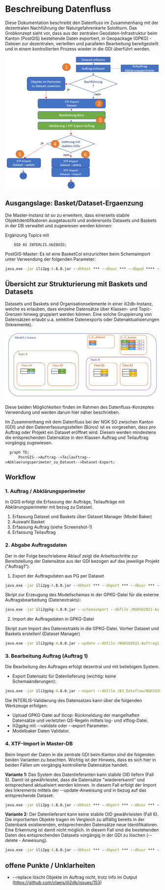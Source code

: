 # Beschreibung Datenfluss
Diese Dokumentation beschreibt den Datenfluss im Zusammenhang mit der dezentralen Nachführung der Naturgefahrenkarte Solothurn.
Das Grobkonzept sieht vor, dass aus der zentralen Geodaten-Infrastruktur beim Kanton (PostGIS) bestehende Daten exportiert, in Geopackage (GPKG) - Dateien zur dezentralen, verteilten und parallelen Bearbeitung bereitgestellt und in einem kontrollierten Prozess wieder in die GDI überführt werden.

![Image](./images/dataflow.png)

## Ausgangslage: Basket/Dataset-Ergaenzung
Die Master-Instanz ist so zu erweitern, dass einerseits stabile Objektidentifikatoren ausgetauscht und andererseits Datasets und Baskets in der DB verwaltet und zugewiesen werden können:

Ergänzung Topics mit

~~~interlis
    OID AS INTERLIS.UUIDOID;
~~~

PostGIS-Master: Es ist eine BasketCol einzurichten beim Schemaimport unter Verwendung der folgenden Parameter:

~~~cmd
java.exe -jar ili2pg-4.8.0.jar --dbhost *** --dbusr *** --dbpwd **** --dbport *** --dbdatabase NGKSO --schemaimport --createEnumTabs --createNumChecks --createFk --createFkIdx --createGeomIdx --createMetaInfo --createTypeConstraint --createEnumTabsWithId --createTidCol --createBasketCol --smart2Inheritance --strokeArcs --defaultSrsCode 2056 --models SO_AFU_Naturgefahren_20220801 \NGK_SO_V23d_GeoW.ili
~~~

## Übersicht zur Strukturierung mit Baskets und Datasets

Datasets und Baskets sind Organisationselemente in einer ili2db-Instanz, welche es erlauben, dass einzelne Datensätze über Klassen- und Topic-Grenzen hinweg gruppiert werden können.
Eine solche Gruppierung von Datensätzen erlaubt u.a. selektive Datenexports oder Datenaktualisierungen (Inkremente).

![Image](./images/DatasetsBaskets.png)

Diese beiden Möglichkeiten finden im Rahmen des Datenfluss-Konzeptes Verwendung und werden darum hier näher beschrieben.

Im Zusammenhang mit dem Datenfluss bei der NGK SO zwischen Kanton (GDI) und den Datenerfassungsstellen (Büros) ist es vorgesehen, dass pro Auftrag oder Projekt ein Dataset eröffnet wird.
Diesem werden mindestens die entsprechenden Datensätze in den Klassen Auftrag und Teilauftrag vorgängig zugewiesen.

```mermaid
  graph TD;
      PostGIS-->Auftrag-->Teilauftrag-->Abklaerungsperimeter_zu_Dataset-->Dataset-Export;
```

## Workflow

### 1. Auftrag / Abklärungsperimeter

In QGIS erfolgt die Erfassung der Aufträge, Teilaufträge mit Abklärungsperimeter mit bezug zu Dataset.

1. Erfassung Dataset und Baskets über Dataset Manager (Model Baker)
2. Auswahl Basket
3. Erfassung Auftrag (siehe Screenshot-1)
4. Erfassung Teilauftrag

### 2. Abgabe Auftragsdaten

Der in der Folge beschriebene Ablauf zeigt die Arbeitsschritte zur Bereitstellung der Datensätze aus der GDI bezogen auf das jeweilige Projekt ("Auftrag1").

1. Export der Auftragsdaten aus PG per Dataset

~~~cmd
java.exe -jar ili2pg-4.8.0.jar --dbhost *** --dbport *** --dbusr *** --dbpwd *** --dbdatabase NGKSO --dbschema public --export --dataset "Auftrag1" --models SO_AFU_Naturgefahren_20220801 /exp-Auftrag1-vorher.xtf
~~~

Skript zur Erzeugung des Modellschemas in der GPKG-Datei für die externe Auftragsbearbeitung (Datenextrakts):

~~~cmd
java.exe -jar ili2gpkg-4.8.0.jar --schemaimport --dbfile /NGKSO2021-Auftrag1-1.gpkg --coalesceCatalogueRef --createEnumTabs --createNumChecks --createUnique --createFk --createFkIdx --coalesceMultiSurface --coalesceMultiLine --coalesceMultiPoint --coalesceArray --beautifyEnumDispName --createGeomIdx --createMetaInfo --expandMultilingual --createTypeConstraint --createEnumTabsWithId --createTidCol --smart2Inheritance --strokeArcs --createBasketCol --defaultSrsCode 2056 --models SO_AFU_Naturgefahren_20220801 /NGK_SO_V23d_GeoW.ili
~~~

2. Import der Auftragsdaten in GPKG-Datei

Skript zum Import des Datenextrakts in die GPKG-Datei.
Vorher Dataset und Baskets erstellen! (Dataset Manager)

~~~cmd
java.exe -jar ili2gpkg-4.8.0.jar --update --dbfile /NGKSO2021-Auftrag1-1.gpkg --import --dataset Auftrag1 --importTid --importBid /exp-Auftrag1-vorher.xtf
~~~

### 3. Bearbeitung Auftrag (Auftrag 1)

Die Bearbeitung des Auftrages erfolgt dezentral und mit beliebigem System.

* Export Datensatz für Datenlieferung (wichtig: keine Schemaänderungen):

~~~cmd
java.exe -jar ili2gpkg-4.8.0.jar --export --dbfile /B3_Dataflow/NGKSO2021-Auftrag1-1.gpkg --dataset Auftrag1 /exp-Auftrag1-nachher.xtf
~~~

Die INTERLIS-Validierung des Datensatzes kann über die folgenden Werkzeuge erfolgen:

* Upload GPKG-Datei auf ilicop: Rückmeldung der mangelhaften Datensätze und verletzten QS-Regeln mittels log- und xtflog-Datei.
* ili2gpkg mit --validate oder --export Parameter.
* Modelbaker Daten Validator.

### 4. XTF-Import in Master-DB

Beim Import der Daten in die zentrale GDI beim Kanton sind die folgenden beiden Varianten zu beachten.
Wichtig ist der Hinweis, dass es sich hier in beiden Fällen um vorgängig kontrollierte Datensätze handelt.

**Variante 1:** Das System des Datenlieferanten kann stabile OID liefern (Fall 5). Damit ist gewährleistet, dass die Datensätze "wiedererkannt" und entsprechend aktualisiert werden können.
In diesem Fall erfolgt der Import des Inkrements mittels der --update-Anweisung und in bezug auf das entsprechende Dataset:

~~~cmd
java.exe -jar ili2pg-4.8.0.jar --dbhost *** --dbport *** --dbusr *** --dbpwd *** --dbdatabase NGKSO --dbschema public --update --dataset Auftrag1 --models SO_AFU_Naturgefahren_20220801 /exp-Auftrag1-nachher.xtf
~~~

**Variante 2:** Der Datenlieferant kann keine stabile OID gewährleisten (Fall 6). Die importierten Objekte tragen im Vergleich zu allfällig bereits in der Datenbank existierenden, entsprechenden Datensätze neue Identifikatoren. Eine Erkennung ist damit nicht möglich. In diesem Fall sind die bestehenden Daten des entsprechenden Datasets vorgängig in der GDI zu löschen (--delete - Anweisung).

~~~cmd
java.exe -jar ili2pg-4.8.0.jar --dbhost *** --dbport *** --dbusr *** --dbpwd *** --dbdatabase NGKSO --dbschema public --delete --import --dataset Auftrag1 --models SO_AFU_Naturgefahren_20220801 /exp-Auftrag1-nachher.xtf
~~~

## offene Punkte / Unklarheiten

* --replace löscht Objekte im Auftrag nicht, trotz Info im Output (https://github.com/claeis/ili2db/issues/153)
